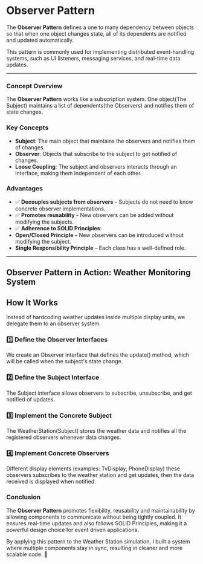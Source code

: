 # Observer Pattern
 
The **Observer Pattern** defines a one to many dependency between objects so that when one object changes state, all of its dependents are notified and updated automatically.

This pattern is commonly used for implementing distributed event-handling systems, such as UI listeners, messaging services, and real-time data updates.

---

### **Concept Overview**
The **Observer Pattern** works like a subscription system. One object(The Subject) maintains a list of dependents(the Observers) and notifies them of state changes.

### **Key Concepts**
- **Subject**: The main object that maintains the observers and notifies them of changes.
- **Observer**: Objects that subscribe to the subject to get notified of changes.
- **Loose Coupling**: The subject and observers interacts through an interface, making them independent of each other.

### **Advantages**
- ✅ **Decouples subjects from observers** – Subjects do not need to know concrete observer implementations.
- ✅ **Promotes reusability** - New observers can be added without modifying the subjects.
- ✅ **Adherence to SOLID Principles**:
- **Open/Closed Principle** – New observers can be introduced without modifying the subject.
- **Single Responsibility Principle** – Each class has a well-defined role.

---

## **Observer Pattern in Action: Weather Monitoring System**

## **How It Works**
Instead of hardcoding weather updates inside multiple display units, we delegate them to an observer system.

### **1️⃣ Define the Observer Interfaces**
 We create an Observer interface that defines the update() method, which will be called when the subject's state change.

### **2️⃣ Define the Subject Interface**
The Subject interface allows observers to subscribe, unsubscribe, and get notified of updates.

### **3️⃣ Implement the Concrete Subject**
The WeatherStation(Subject) stores the weather data and notifies all the registered observers whenever data changes.

### **4️⃣ Implement Concrete Observers**
Different display elements (examples: TvDisplay, PhoneDisplay) these observers subscribes to the weather station and get updates, then the data received is displayed when notified.

### **Conclusion**
The **Observer Pattern** promotes flexibility, reusability and maintainability by allowing components to communicate without being tightly coupled. It ensures real-time updates and also follows SOLID Principles, making it a powerful design choice for event driven applications.

By applying this pattern to the Weather Station simulation, I built a system where multiple components stay in sync, resulting in cleaner and more scalable code. 🚀
